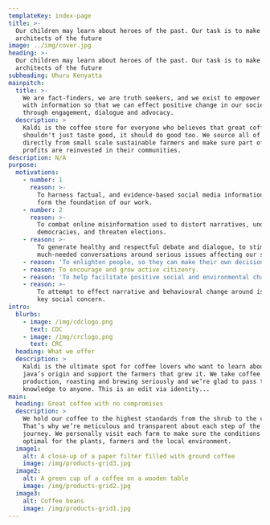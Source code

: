 ```yaml
---
templateKey: index-page
title: >-
  Our children may learn about heroes of the past. Our task is to make ourselves
  architects of the future
image: ../img/cover.jpg
heading: >-
  Our children may learn about heroes of the past. Our task is to make ourselves
  architects of the future
subheading: Uhuru Kenyatta
mainpitch:
  title: >-
    We are fact-finders, we are truth seekers, and we exist to empower people
    with information so that we can effect positive change in our society,
    through engagement, dialogue and advocacy.
  description: >
    Kaldi is the coffee store for everyone who believes that great coffee
    shouldn't just taste good, it should do good too. We source all of our beans
    directly from small scale sustainable farmers and make sure part of the
    profits are reinvested in their communities.
description: N/A
purpose:
  motivations:
    - number: 1
      reason: >-
        To harness factual, and evidence-based social media information that
        form the foundation of our work. 
    - number: 2
      reason: >-
        To combat online misinformation used to distort narratives, undermine
        democracies, and threaten elections.  
    - reason: >-
        To generate healthy and respectful debate and dialogue, to stimulate
        much-needed conversations around serious issues affecting our society.
    - reason: 'To enlighten people, so they can make their own decisions.'
    - reason: To encourage and grow active citizenry.
    - reason: 'To help facilitate positive social and environmental change.  '
    - reason: >-
        To attempt to effect narrative and behavioural change around issues of
        key social concern. 
intro:
  blurbs:
    - image: /img/cdclogo.png
      text: CDC
    - image: /img/crclogo.png
      text: CRC
  heading: What we offer
  description: >
    Kaldi is the ultimate spot for coffee lovers who want to learn about their
    java’s origin and support the farmers that grew it. We take coffee
    production, roasting and brewing seriously and we’re glad to pass that
    knowledge to anyone. This is an edit via identity...
main:
  heading: Great coffee with no compromises
  description: >
    We hold our coffee to the highest standards from the shrub to the cup.
    That’s why we’re meticulous and transparent about each step of the coffee’s
    journey. We personally visit each farm to make sure the conditions are
    optimal for the plants, farmers and the local environment.
  image1:
    alt: A close-up of a paper filter filled with ground coffee
    image: /img/products-grid3.jpg
  image2:
    alt: A green cup of a coffee on a wooden table
    image: /img/products-grid2.jpg
  image3:
    alt: Coffee beans
    image: /img/products-grid1.jpg
---
```

